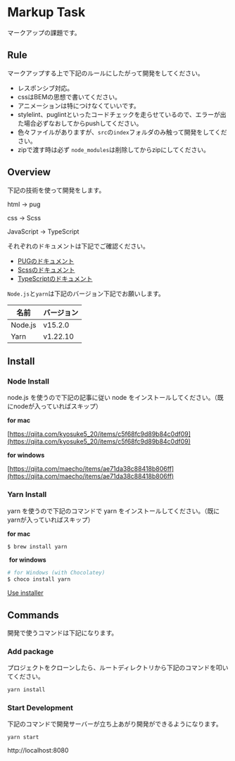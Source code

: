 # Markup Task

マークアップの課題です。

## Rule
マークアップする上で下記のルールにしたがって開発をしてください。

- レスポンシブ対応。
- cssはBEMの思想で書いてください。
- アニメーションは特につけなくていいです。
- stylelint、puglintといったコードチェックを走らせているので、エラーが出た場合必ずなおしてからpushしてください。
- 色々ファイルがありますが、`src`の`index`フォルダのみ触って開発をしてください。
- zipで渡す時は必ず `node_modules`は削除してからzipにしてください。


## Overview

下記の技術を使って開発をします。

html -> pug

css -> Scss

JavaScript -> TypeScript


それぞれのドキュメントは下記でご確認ください。

- [PUGのドキュメント](https://qiita.com/takeshisakuma/items/fdcf456d8250e6dafc7b)
- [Scssのドキュメント](https://qiita.com/nchhujimiyama/items/8a6aad5abead39d1352a)
- [TypeScriptのドキュメント](https://qiita.com/ringtail003/items/7ccf992f18b768e0e633)


`Node.js`と`yarn`は下記のバージョン下記でお願いします。

| 名前    | バージョン |
| ------- | ---------- |
| Node.js | v15.2.0   |
| Yarn    | v1.22.10    |

## Install

### Node Install

node.js を使うので下記の記事に従い node をインストールしてください。（既にnodeが入っていればスキップ）

**for mac**

[https://qiita.com/kyosuke5_20/items/c5f68fc9d89b84c0df09](https://qiita.com/kyosuke5_20/items/c5f68fc9d89b84c0df09)

**for windows**

[https://qiita.com/maecho/items/ae71da38c88418b806ff](https://qiita.com/maecho/items/ae71da38c88418b806ff)



### Yarn Install

yarn を使うので下記のコマンドで yarn をインストールしてください。（既にyarnが入っていればスキップ）

**for mac**

```bash
$ brew install yarn
```
​
**for windows**
​
```sh
# for Windows (with Chocolatey)
$ choco install yarn
```

[Use installer](https://yarnpkg.com/lang/en/docs/install/#windows-tab)

## Commands

開発で使うコマンドは下記になります。
​
### Add package

プロジェクトをクローンしたら、ルートディレクトリから下記のコマンドを叩いてください。

```bash
yarn install
```

### Start Development

下記のコマンドで開発サーバーが立ち上あがり開発ができるようになります。

```
yarn start
```

http://localhost:8080
